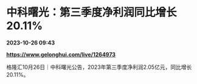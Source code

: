 # 中科曙光：第三季度净利润同比增长20.11%

**2023-10-26 09:43**

**https://www.gelonghui.com/live/1264973**

格隆汇10月26日｜中科曙光公告，2023年第三季度净利润2.05亿元，同比增长20.11%。